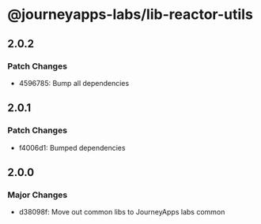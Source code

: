 # @journeyapps-labs/lib-reactor-utils

## 2.0.2

### Patch Changes

- 4596785: Bump all dependencies

## 2.0.1

### Patch Changes

- f4006d1: Bumped dependencies

## 2.0.0

### Major Changes

- d38098f: Move out common libs to JourneyApps labs common
